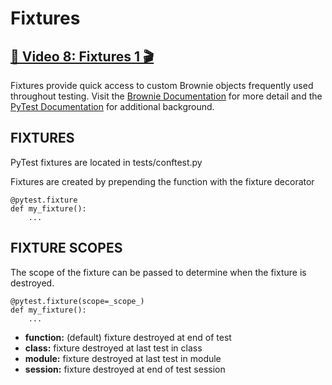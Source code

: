 # Fixtures

## [🎥 Video 8: Fixtures 1 🎬](https://youtu.be/YrGuC45GkQc)


Fixtures provide quick access to custom Brownie objects frequently used throughout testing.  Visit the [Brownie Documentation](https://eth-brownie.readthedocs.io/en/stable/tests-pytest-intro.html#fixtures) for more detail and the [PyTest Documentation]( https://docs.pytest.org/en/6.2.x/) for additional background.


## FIXTURES

PyTest fixtures are located in tests/conftest.py

Fixtures are created by prepending the function with the fixture decorator

	@pytest.fixture
	def my_fixture():
		...


## FIXTURE SCOPES
The scope of the fixture can be passed to determine when the fixture is destroyed.

	@pytest.fixture(scope=_scope_)
	def my_fixture():
		...

  * **function:** (default) fixture destroyed at end of test
  * **class:** fixture destroyed at last test in class
  * **module:** fixture destroyed at last test in module
  * **session:** fixture destroyed at end of test session
